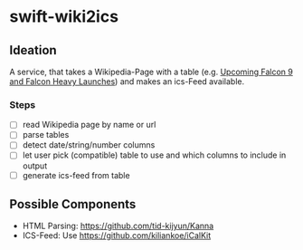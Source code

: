 # swift-wiki2ics

## Ideation

A service, that takes a Wikipedia-Page with a table (e.g. [Upcoming Falcon 9 and Falcon Heavy Launches](https://en.wikipedia.org/wiki/List_of_Falcon_9_and_Falcon_Heavy_launches#2019)) and makes an ics-Feed available.

### Steps
- [ ] read Wikipedia page by name or url
- [ ] parse tables
- [ ] detect date/string/number columns
- [ ] let user pick (compatible) table to use and which columns to include in output
- [ ] generate ics-feed from table

## Possible Components
- HTML Parsing: https://github.com/tid-kijyun/Kanna
- ICS-Feed: Use https://github.com/kiliankoe/iCalKit
